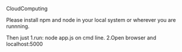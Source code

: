 CloudComputing

Please install npm and node in your local system or wherever you are runnning.

Then just 
  1.run: node app.js on cmd line.
  2.Open browser and localhost:5000

